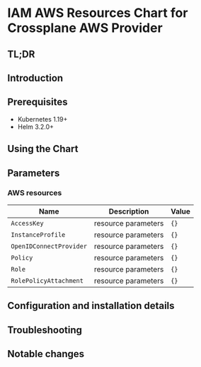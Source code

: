 <!--- app-name: Apache -->

# IAM AWS Resources Chart for Crossplane AWS Provider

## TL;DR

## Introduction

## Prerequisites

- Kubernetes 1.19+
- Helm 3.2.0+

## Using the Chart

## Parameters

### AWS resources

| Name                    | Description         | Value |
| ----------------------- | ------------------- | ----- |
| `AccessKey`             | resource parameters | `{}`  |
| `InstanceProfile`       | resource parameters | `{}`  |
| `OpenIDConnectProvider` | resource parameters | `{}`  |
| `Policy`                | resource parameters | `{}`  |
| `Role`                  | resource parameters | `{}`  |
| `RolePolicyAttachment`  | resource parameters | `{}`  |


## Configuration and installation details


## Troubleshooting


## Notable changes
